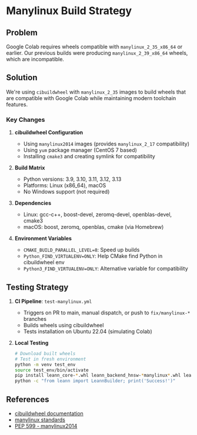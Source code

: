 # Manylinux Build Strategy

## Problem
Google Colab requires wheels compatible with `manylinux_2_35_x86_64` or earlier. Our previous builds were producing `manylinux_2_39_x86_64` wheels, which are incompatible.

## Solution
We're using `cibuildwheel` with `manylinux_2_35` images to build wheels that are compatible with Google Colab while maintaining modern toolchain features.

### Key Changes

1. **cibuildwheel Configuration**
   - Using `manylinux2014` images (provides `manylinux_2_17` compatibility)
   - Using `yum` package manager (CentOS 7 based)
   - Installing `cmake3` and creating symlink for compatibility

2. **Build Matrix**
   - Python versions: 3.9, 3.10, 3.11, 3.12, 3.13
   - Platforms: Linux (x86_64), macOS
   - No Windows support (not required)

3. **Dependencies**
   - Linux: gcc-c++, boost-devel, zeromq-devel, openblas-devel, cmake3
   - macOS: boost, zeromq, openblas, cmake (via Homebrew)

4. **Environment Variables**
   - `CMAKE_BUILD_PARALLEL_LEVEL=8`: Speed up builds
   - `Python_FIND_VIRTUALENV=ONLY`: Help CMake find Python in cibuildwheel env
   - `Python3_FIND_VIRTUALENV=ONLY`: Alternative variable for compatibility

## Testing Strategy

1. **CI Pipeline**: `test-manylinux.yml`
   - Triggers on PR to main, manual dispatch, or push to `fix/manylinux-*` branches
   - Builds wheels using cibuildwheel
   - Tests installation on Ubuntu 22.04 (simulating Colab)

2. **Local Testing**
   ```bash
   # Download built wheels
   # Test in fresh environment
   python -m venv test_env
   source test_env/bin/activate
   pip install leann_core-*.whl leann_backend_hnsw-*manylinux*.whl leann-*.whl
   python -c "from leann import LeannBuilder; print('Success!')"
   ```

## References
- [cibuildwheel documentation](https://cibuildwheel.readthedocs.io/)
- [manylinux standards](https://github.com/pypa/manylinux)
- [PEP 599 - manylinux2014](https://peps.python.org/pep-0599/) 